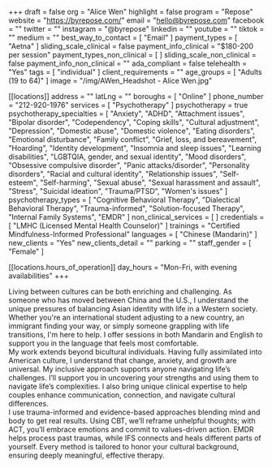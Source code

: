 +++
draft = false
org = "Alice Wen"
highlight = false
program = "Repose"
website = "https://byrepose.com/"
email = "hello@byrepose.com"
facebook = ""
twitter = ""
instagram = "@byrepose"
linkedin = ""
youtube = ""
tiktok = ""
medium = ""
best_way_to_contact = [ "Email" ]
payment_types = [ "Aetna" ]
sliding_scale_clinical = false
payment_info_clinical = "$180-200 per session"
payment_types_non_clinical = [ ]
sliding_scale_non_clinical = false
payment_info_non_clinical = ""
ada_compliant = false
telehealth = "Yes"
tags = [ "individual" ]
client_requirements = ""
age_groups = [ "Adults (19 to 64)" ]
image = "/img/AWen_Headshot - Alice Wen.jpg"

[[locations]]
address = ""
latLng = ""
boroughs = [ "Online" ]
phone_number = "212-920-1976"
services = [ "Psychotherapy" ]
psychotherapy = true
psychotherapy_specialties = [
  "Anxiety",
  "ADHD",
  "Attachment issues",
  "Bipolar disorder",
  "Codependency",
  "Coping skills",
  "Cultural adjustment",
  "Depression",
  "Domestic abuse",
  "Domestic violence",
  "Eating disorders",
  "Emotional disturbance",
  "Family conflict",
  "Grief, loss, and bereavement",
  "Hoarding",
  "Identity development",
  "Insomnia and sleep issues",
  "Learning disabilities",
  "LGBTQIA, gender, and sexual identity",
  "Mood disorders",
  "Obsessive compulsive disorder",
  "Panic attacks/disorder",
  "Personality disorders",
  "Racial and cultural identity",
  "Relationship issues",
  "Self-esteem",
  "Self-harming",
  "Sexual abuse",
  "Sexual harassment and assault",
  "Stress",
  "Suicidal ideation",
  "Trauma/PTSD",
  "Women's issues"
]
psychotherapy_types = [
  "Cognitive Behavioral Therapy",
  "Dialectical Behavioral Therapy",
  "Trauma-informed",
  "Solution-focused Therapy",
  "Internal Family Systems",
  "EMDR"
]
non_clinical_services = [ ]
credentials = [ "LMHC (Licensed Mental Health Counselor)" ]
trainings = "Certified Mindfulness-Informed Professional"
languages = [ "Chinese (Mandarin)" ]
new_clients = "Yes"
new_clients_detail = ""
parking = ""
staff_gender = [ "Female" ]

  [[locations.hours_of_operation]]
  day_hours = "Mon-Fri, with evening availabilities"
+++

Living between cultures can be both enriching and challenging. As someone who has moved between China and the U.S., I understand the unique pressures of balancing Asian identity with life in a Western society. Whether you're an international student adjusting to a new country, an immigrant finding your way, or simply someone grappling with life transitions, I'm here to help. I offer sessions in both Mandarin and English to support you in the language that feels most comfortable. <br>
My work extends beyond bicultural individuals. Having fully assimilated into American culture, I understand that change, anxiety, and growth are universal. My inclusive approach supports anyone navigating life’s challenges. I’ll support you in uncovering your strengths and using them to navigate life’s complexities. I also bring unique clinical expertise to help couples enhance communication, connection, and navigate cultural differences. <br>
I use trauma-informed and evidence-based approaches blending mind and body to get real results. Using CBT, we’ll reframe unhelpful thoughts; with ACT, you’ll embrace emotions and commit to values-driven action. EMDR helps process past traumas, while IFS connects and heals different parts of yourself. Every method is tailored to honor your cultural background, ensuring deeply meaningful, effective therapy. <br>
